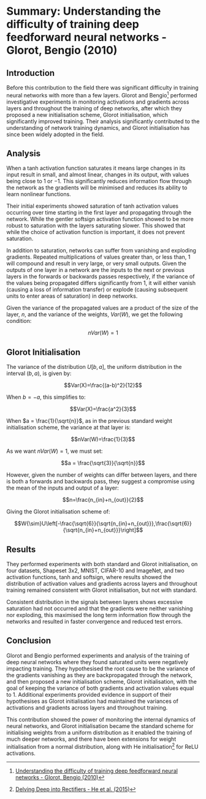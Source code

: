 # Summary: Understanding the difficulty of training deep feedforward neural networks - Glorot, Bengio (2010)
## Introduction
Before this contribution to the field there was significant difficulty in training neural networks with more than a few layers. Glorot and Bengio[^1] performed investigative experiments in monitoring activations and gradients across layers and throughout the training of deep networks, after which they proposed a new initialisation scheme, Glorot initialisation, which significantly improved training. Their analysis significantly contributed to the understanding of network training dynamics, and Glorot initialisation has since been widely adopted in the field.
## Analysis
When a tanh activation function saturates it means large changes in its input result in small, and almost linear, changes in its output, with values being close to $1$ or $-1$. This significantly reduces information flow through the network as the gradients will be minimised and reduces its ability to learn nonlinear functions.

Their initial experiments showed saturation of tanh activation values occurring over time starting in the first layer and propagating through the network. While the gentler softsign activation function showed to be more robust to saturation with the layers saturating slower. This showed that while the choice of activation function is important, it does not prevent saturation.

In addition to saturation, networks can suffer from vanishing and exploding gradients. Repeated multiplications of values greater than, or less than, $1$ will compound and result in very large, or very small outputs. Given the outputs of one layer in a network are the inputs to the next or previous layers in the forwards or backwards passes respectively, if the variance of the values being propagated differs significantly from $1$, it will either vanish (causing a loss of information transfer) or explode (causing subsequent units to enter areas of saturation) in deep networks. 

Given the variance of the propagated values are a product of the size of the layer, $n$, and the variance of the weights, $Var(W)$, we get the following condition:

$$nVar(W)=1$$

## Glorot Initialisation
The variance of the distribution $U[b, a]$, the uniform distribution in the interval $(b, a)$, is given by:

$$Var(X)=\frac{(a-b)^2}{12}$$

When $b = -a$, this simplifies to:

$$Var(X)=\frac{a^2}{3}$$

When $a = \frac{1}{\sqrt{n}}$, as in the previous standard weight initialisation scheme, the variance at that layer is:

$$nVar(W)=\frac{1}{3}$$

As we want $nVar(W)=1$, we must set:

$$a = \frac{\sqrt{3}}{\sqrt{n}}$$

However, given the number of weights can differ between layers, and there is both a forwards and backwards pass, they suggest a compromise using the mean of the inputs and output of a layer:

$$n=\frac{n_{in}+n_{out}}{2}$$

Giving the Glorot initialisation scheme of:

$$W{\sim}U\left[-\frac{\sqrt{6}}{\sqrt{n_{in}+n_{out}}},\frac{\sqrt{6}}{\sqrt{n_{in}+n_{out}}}\right]$$

## Results
They performed experiments with both standard and Glorot initialisation, on four datasets, Shapeset 3x2, MNIST, CIFAR-10 and ImageNet, and two activation functions, tanh and softsign, where results showed the distribution of activation values and gradients across layers and throughout training remained consistent with Glorot initialisation, but not with standard.

Consistent distribution in the signals between layers shows excessive saturation had not occurred and that the gradients were neither vanishing nor exploding, this maximised the long term information flow through the networks and resulted in faster convergence and reduced test errors. 
## Conclusion
Glorot and Bengio performed experiments and analysis of the training of deep neural networks where they found saturated units were negatively impacting training. They hypothesised the root cause to be the variance of the gradients vanishing as they are backpropagated through the network, and then proposed a new initialisation scheme, Glorot initialisation, with the goal of keeping the variance of both gradients and activation values equal to $1$. Additional experiments provided evidence in support of their hypothesises as Glorot initialisation had maintained the variances of activations and gradients across layers and throughout training. 

This contribution showed the power of monitoring the internal dynamics of neural networks, and Glorot initialisation became the standard scheme for initialising weights from a uniform distribution as it enabled the training of much deeper networks, and there have been extensions for weight initialisation from a normal distribution, along with He initialisation[^2] for ReLU activations.

[^1]: [Understanding the difficulty of training deep feedforward neural networks - Glorot, Bengio (2010)](https://proceedings.mlr.press/v9/glorot10a.html)
[^2]: [Delving Deep into Rectifiers - He et al. (2015)](http://arxiv.org/abs/1502.01852)
